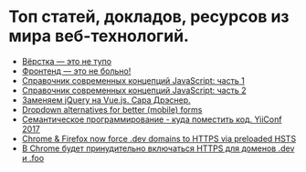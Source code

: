 <!DOCTYPE html>
<html lang="ru">
<head>
  <meta charset="UTF-8">
  <meta name="viewport" content="width=device-width, initial-scale=1.0">
  <meta http-equiv="X-UA-Compatible" content="ie=edge">
</head>
<body>
<h1>Топ статей, докладов, ресурсов из мира веб-технологий.</h1>
<ul>
  <li><a href="http://webmasters.teamdev.com/" target="_blank">Вёрстка — это не тупо</a></li>
  <li><a href="https://bespoyasov.ru/front-not-pain/" target="_blank">Фронтенд — это не больно!</a></li>
  <li><a href="https://medium.com/devschacht/glossary-of-modern-javascript-concepts-1198b24e8f56" target="_blank">Справочник современных концепций JavaScript: часть 1</a></li>
  <li><a href="https://medium.com/devschacht/%D1%81%D0%BF%D1%80%D0%B0%D0%B2%D0%BE%D1%87%D0%BD%D0%B8%D0%BA-%D1%81%D0%BE%D0%B2%D1%80%D0%B5%D0%BC%D0%B5%D0%BD%D0%BD%D1%8B%D1%85-%D0%BA%D0%BE%D0%BD%D1%86%D0%B5%D0%BF%D1%86%D0%B8%D0%B9-javascript-%D1%87%D0%B0%D1%81%D1%82%D1%8C-2-8ecf07f3f36a" target="_blank">Справочник современных концепций JavaScript: часть 2</a></li>
  <li><a href="https://www.smashingmagazine.com/2018/02/jquery-vue-javascript/" target="_blank">Заменяем jQuery на Vue.js. Сара Дрэснер.</a></li>
    <li><a href="https://medium.com/@kollinz/dropdown-alternatives-for-better-mobile-forms-53e40d641b53" target="_blank">Dropdown alternatives for better (mobile) forms</a></li>
  <li><a href="https://www.youtube.com/watch?v=58BpEJAplsM" target="_blank">Семантическое программирование - куда поместить код. YiiConf 2017</a></li>
  <li><a href="https://ma.ttias.be/chrome-force-dev-domains-https-via-preloaded-hsts/" target="_blank">Chrome & Firefox now force .dev domains to HTTPS via preloaded HSTS</a></li>
  <li><a href="https://www.opennet.ru/opennews/art.shtml?num=47258" target="_blank">В Chrome будет принудительно включаться HTTPS для доменов .dev и .foo</a></li>

  <!-- <li><a href="#" target="_blank"></a></li> -->
</ul>
</body>
</html>
